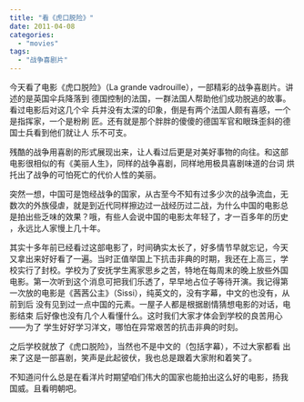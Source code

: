 ```yaml
---
title: "看《虎口脱险》"
date: 2011-04-08
categories: 
  - "movies"
tags: 
  - "战争喜剧片"
---
```


今天看了电影《虎口脱险》（La grande vadrouille），一部精彩的战争喜剧片。讲述的是英国伞兵降落到 德国控制的法国，一群法国人帮助他们成功脱逃的故事。看过电影后对这几个伞 兵并没有太深的印象，倒是有两个法国人颇有喜感，一个是指挥家，一个是粉刷 匠。还有就是那个胖胖的傻傻的德国军官和眼珠歪斜的德国士兵看到他们就让人 乐不可支。

残酷的战争用喜剧的形式展现出来，让人看过后更是对美好事物的向往。和这部 电影很相似的有《美丽人生》，同样的战争喜剧，同样地用极具喜剧味道的台词 烘托出了战争的可怕死亡的代价人性的美丽。

突然一想，中国可是饱经战争的国家，从古至今不知有过多少次的战争流血，无 数次的外族侵虐，就是到近代同样擦边过一战经历过二战，为什么中国的电影总 是拍出些乏味的效果？哦，有些人会说中国的电影太年轻了，才一百多年的历史 ，永远比人家慢上几十年。

其实十多年前已经看过这部电影了，时间确实太长了，好多情节早就忘记，今天 又拿出来好好看了一遍。当时正值举国上下抗击非典的时期，我还在上高三，学 校实行了封校。学校为了安抚学生离家思乡之苦，特地在每周末的晚上放些外国 电影。第一次听到这个消息可把我们乐透了，早早地占位子等待开演。我记得第 一次放的电影是《茜茜公主》（Sissi），纯英文的，没有字幕，中文的也没有，从前到后 没有见到过一点中国的元素。一屋子人都是根据剧情猜想电影的对话，电影结束 后好像也没有几个人看懂什么。这时我们大家才体会到学校的良苦用心——为了 学生好好学习洋文，哪怕在异常艰苦的抗击非典的时刻。

之后学校就放了《虎口脱险》，当然也不是中文的（包括字幕），不过大家都看 出来了这是一部喜剧，笑声是此起彼伏，我也总是跟着大家附和着笑了。

不知道问什么总是在看洋片时期望咱们伟大的国家也能拍出这么好的电影，扬我 国威。且看明朝吧。
